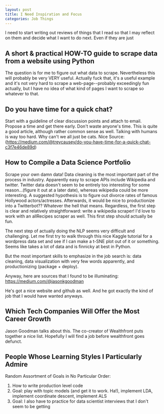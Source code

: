 ```yaml
---
layout: post
title: I Need Inspiration and Focus
categories: Job Things
---
```


I need to start writing out reviews of things that I read so that I may reflect on them and decide what I want to do next. Even if they are just 

## A short & practical HOW-TO guide to scrape data from a website using Python
The question is for me to figure out what data to scrape. Nevertheless this will probably be very VERY useful. Actually fuck that, it's a useful example and it's not very hard to scrape a web-page--probably exceedingly fun actually, but I have no idea of what kind of pages I want to scrape so whatever to that. 

## Do you have time for a quick chat?
Start with a guideline of clear discussion points and attach to email. Propose a time and get there early. Don't waste anyone's time. This is quite a good article, although rather common sense as well. Talking with humans is way too hard. Why can't we all just be cats.
Nice Source: (https://medium.com/@treycausey/do-you-have-time-for-a-quick-chat-c3f7e46de89d)

## How to Compile a Data Science Portfolio
Scrape your own damn data! Data cleaning is the most important part of the process in industry. Apparently easy to scrape APIs include Wikipedia and twitter. Twitter data doesn't seem to be entirely too interesting for some reason...(figure it out at a later date), whereas wikipedia could be more interesting. A suggested hypothesis is to figure out divorce rates of famous Hollywood actors/actresses. Afterwards, it would be nice to productionize into a Twitterbot?? Whatever the hell that means. Regardless, the first step is clear and relatively straightforward: write a wikipedia scraper! I'd love to work with an allRecipes scraper as well. This first step should actually be fun. 

The next step of actually doing the NLP seems very difficult and challenging. Let me first try to walk through this nice Kaggle tutorial for a wordpress data set and see if I can make a t-SNE plot out of it or something. Seems like takes a lot of data and is finnicky at best in Python. 

But the most important skills to emphasize in the job search is: data cleaning, data visualization with very few words apparently, and productionizing (package + deploy). 

Anyway, here are sources that I found to be illuminating: 
https://medium.com/@jasonkgoodman

He's got a nice website and github as well. And he got exactly the kind of job that I would have wanted anyways. 

## Which Tech Companies Will Offer the Most Career Growth
Jason Goodman talks about this. The co-creator of Wealthfront puts together a nice list. Hopefully I will find a job before wealthfront goes defunct. 

## People Whose Learning Styles I Particularly Admire


Random Assortment of Goals in No Particular Order:
1. How to write production level code
2. Goal: play with topic models (and get it to work. Ha!), implement LDA, implement coordinate descent, implement ALS
3. Goal: I also have to practice for data scientist interviews that I don't seem to be getting





